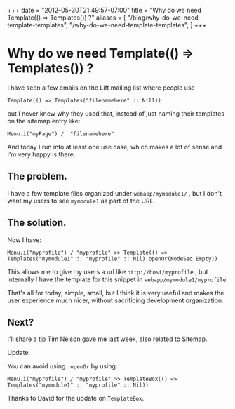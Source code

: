 +++
date = "2012-05-30T21:49:57-07:00"
title = "Why do we need Template(() => Templates()) ?"
aliases = [
	"/blog/why-do-we-need-template-templates",
	"/why-do-we-need-template-templates",
]
+++

[title=Why do we need Template(() => Templates()) ?]: /
[category: Lift]: /
[date: 2012/05/30]: /
[tags: {lift, scala, sitemap}]: /



# Why do we need Template(() => Templates()) ?

I have seen a few emails on the Lift mailing list where people use

```
Template(() => Templates("filenamehere" :: Nill))
```

but I never knew why they used that, instead of just naming their templates on the sitemap entry like:

```
Menu.i("myPage") /  "filenamehere"
```

And today I run into at least one use case, which makes a lot of sense and I'm very happy is there.

## The problem.

I have a few template files organized under `webapp/mymodule1/` , but I don't want my users to see `mymodule1` as part of the URL.

## The solution.

Now I have:

```
Menu.i("myprofile") / "myprofile" >> Template(() => Templates("mymodule1" :: "myprofile" :: Nil).openOr(NodeSeq.Empty))
```

This allows me to give my users a url like `http://host/myprofile` , but internally I have the template for this snippet in `webapp/mymodule1/myprofile`.

That's all for today, simple, small, but I think it is very useful and makes the user experience much nicer, without sacrificing development organization.

## Next?

I'll share a tip Tim Nelson gave me last week, also related to Sitemap.

Update.

You can avoid using `.openOr` by using:

```
Menu.i("myprofile") / "myprofile" >> TemplateBox(() => Templates("mymodule1" :: "myprofile" :: Nil))
```

Thanks to David for the update on `TemplateBox`.
